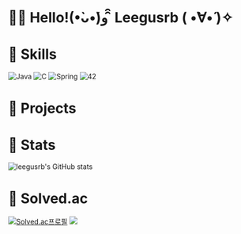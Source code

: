 # 🙌🏻 Hello!(•̀ᴗ•́)و ̑̑ Leegusrb ( •̀∀•́ )✧


# 🌱 Skills
![Java](https://img.shields.io/badge/java-%23ED8B00.svg?style=for-the-badge&logo=openjdk&logoColor=white)
![C](https://img.shields.io/badge/c-%2300599C.svg?style=for-the-badge&logo=c&logoColor=white)
![Spring](https://img.shields.io/badge/spring-%236DB33F.svg?style=for-the-badge&logo=spring&logoColor=white)
![42](https://img.shields.io/badge/-42-black?style=for-the-badge&logo=42&logoColor=white)

# 🔭 Projects


# 👻 Stats
![leegusrb's GitHub stats](https://github-readme-stats.vercel.app/api?username=leegusrb&show_icons=true)

# 💫 Solved.ac
[![Solved.ac프로필](http://mazassumnida.wtf/api/v2/generate_badge?boj=jeffsep)](https://solved.ac/jeffsep)
<a href="https://solved.ac/jeffsep"><img src="http://mazandi.herokuapp.com/api?handle=jeffsep&theme=cool"/>

